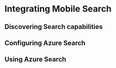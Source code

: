 # Integrating Mobile Search

## Discovering Search capabilities

## Configuring Azure Search

## Using Azure Search
